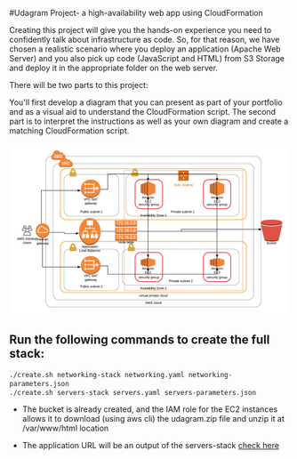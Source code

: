 #Udagram Project- a high-availability web app using CloudFormation

Creating this project will give you the hands-on experience you need to confidently talk about infrastructure as code. So, for that reason, we have chosen a realistic scenario where you deploy an application (Apache Web Server) and you also pick up code (JavaScript and HTML) from S3 Storage and deploy it in the appropriate folder on the web server.

There will be two parts to this project:

You'll first develop a diagram that you can present as part of your portfolio and as a visual aid to understand the CloudFormation script.
The second part is to interpret the instructions as well as your own diagram and create a matching CloudFormation script.


![](https://raw.githubusercontent.com/yash-me/Udagram-Project-AWS/master/UdagramProject.png)


## Run the following commands to create the full stack:

```
./create.sh networking-stack networking.yaml networking-parameters.json  
./create.sh servers-stack servers.yaml servers-parameters.json  
```

* The bucket is already created, and the IAM role for the EC2 instances allows it to download (using aws cli) the udagram.zip file and unzip it at /var/www/html location 

* The application URL will be an output of the servers-stack [check here](http://serve-webap-1ie86eq7f42tc-462671384.us-west-2.elb.amazonaws.com/)



